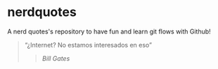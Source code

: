 # nerdquotes
A nerd quotes's repository to have fun and learn git flows with Github!

> “¿Internet? No estamos interesados en eso”
>
>> <cite>*Bill Gates*</cite>
